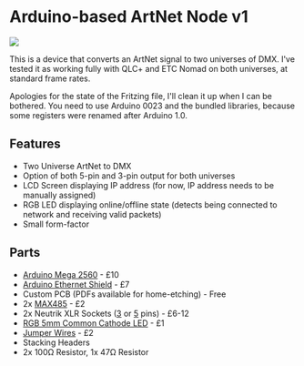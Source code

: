 # Arduino-based ArtNet Node v1

![](http://i.imgur.com/85QnOMA.jpg)

This is a device that converts an ArtNet signal to two universes of DMX. I've tested it as working fully with QLC+ and ETC Nomad on both universes, at standard frame rates.

Apologies for the state of the Fritzing file, I'll clean it up when I can be bothered. You need to use Arduino 0023 and the bundled libraries, because some registers were renamed after Arduino 1.0.

## Features
* Two Universe ArtNet to DMX
* Option of both 5-pin and 3-pin output for both universes
* LCD Screen displaying IP address (for now, IP address needs to be manually assigned)
* RGB LED displaying online/offline state (detects being connected to network and receiving valid packets)
* Small form-factor

## Parts
* [Arduino Mega 2560](http://www.ebay.co.uk/sch/i.html?_sacat=0&_nkw=arduino+mega+2560&_frs=1) - £10
* [Arduino Ethernet Shield](http://www.ebay.co.uk/sch/i.html?_odkw=arduino+mega+2560&_osacat=0&_from=R40&_trksid=p2045573.m570.l1313.TR4.TRC2.A0.H0.Xarduino+ethernet+shield.TRS0&_nkw=arduino+ethernet+shield&_sacat=0) - £7
* Custom PCB (PDFs available for home-etching) - Free
* 2x [MAX485](http://www.ebay.co.uk/sch/i.html?_odkw=max485&_osacat=0&_from=R40&_trksid=p2045573.m570.l1313.TR1.TRC0.A0.H0.Xmax485+module.TRS0&_nkw=max485+module&_sacat=0) - £2
* 2x Neutrik XLR Sockets ([3](http://cpc.farnell.com/webapp/wcs/stores/servlet/ProductDisplay?catalogId=15002&langId=69&urlRequestType=Base&partNumber=AV19366&storeId=10180) or [5](http://cpc.farnell.com/webapp/wcs/stores/servlet/ProductDisplay?catalogId=15002&langId=69&urlRequestType=Base&partNumber=AV19367&storeId=10180) pins) - £6-12
* [RGB 5mm Common Cathode LED](http://www.ebay.co.uk/itm/3mm-5mm-LED-LEDs-RED-GREEN-BLUE-WHITE-YELLOW-ORANGE-RGB-UV-1-25-50-100-PACKS-/200921123666?pt=LH_DefaultDomain_3&var=&hash=item2ec7d50b52) - £1
* [Jumper Wires](http://www.ebay.co.uk/sch/i.html?_odkw=jumper+dupont+wires&_osacat=0&_from=R40&_trksid=p2045573.m570.l1313.TR0.TRC0.H0.Xjumper+dupont+wires+female+to+female.TRS0&_nkw=jumper+dupont+wires+female+to+female&_sacat=0) - £2
* Stacking Headers
* 2x 100Ω Resistor, 1x 47Ω Resistor
